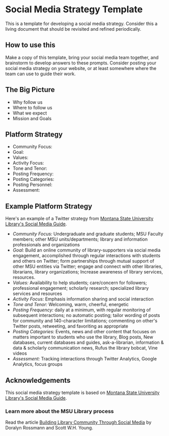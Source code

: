 # Social Media Strategy Template
This is a template for developing a social media strategy. Consider this a living document that should be revisited and refined periodically. 
## How to use this
Make a copy of this template, bring your social media team together, and brainstorm to develop answers to these prompts. Consider posting your social media strategy on your website, or at least somewhere where the team can use to guide their work.
## The Big Picture
* Why follow us
* Where to follow us
* What we expect
* Mission and Goals
## Platform Strategy
* Community Focus: 
* Goal: 
* Values: 
* Activity Focus: 
* Tone and Tenor: 
* Posting Frequency: 
* Posting Categories:
* Posting Personnel: 
* Assessment:
## Example Platform Strategy
Here's an example of a Twitter strategy from [Montana State University Library's Social Media Guide](http://www.lib.montana.edu/about/social-media/). 
* _Community Focus:_ Undergraduate and graduate students; MSU Faculty members; other MSU units/departments; library and information professionals and organizations
* _Goal:_ Build an online community of library-supporters via social media engagement, accomplished through regular interactions with students and others on Twitter; form partnerships through mutual support of other MSU entities via Twitter; engage and connect with other libraries, librarians, library organizations; Increase awareness of library services, resources.
* _Values:_ Availability to help students; care/concern for followers; professional engagement; scholarly research; specialized library services and resources
* _Activity Focus:_ Emphasis information sharing and social interaction
* _Tone and Tenor:_ Welcoming, warm, cheerful, energetic
* _Posting Frequency:_ daily at a minimum, with regular monitoring of subsequent interactions; no automatic posting; tailor wording of posts for community and 140-character limitations; commenting on other's Twitter posts, retweeting, and favoriting as appropriate
* _Posting Categories:_ Events, news and other content that focuses on matters important to students who use the library, Blog posts, New databases, current databases and guides, ask-a-librarian, information & data & scholarly communication news, Rufus the library bobcat, Vine videos
* _Assessment:_ Tracking interactions through Twitter Analytics, Google Analytics, focus groups
## Acknowledgements
This social media strategy template is based on [Montana State University Library's Social Media Guide](http://www.lib.montana.edu/about/social-media/). 
### Learn more about the MSU Library process
Read the article [Building Library Community Through Social Media](http://scholarworks.montana.edu/xmlui/handle/1/9112) by Doralyn Rossmann and Scott W.H. Young.

